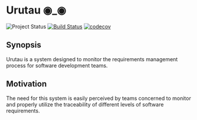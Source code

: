 # Urutau ◉_◉
![Project Status](https://img.shields.io/badge/status-pre--alpha-orange.svg) [![Build Status](https://travis-ci.org/ProjectUrutau/Urutau.svg?branch=submaster)](https://travis-ci.org/ProjectUrutau/Urutau) 
[![codecov](https://codecov.io/gh/ProjectUrutau/Urutau/branch/submaster/graph/badge.svg)](https://codecov.io/gh/ProjectUrutau/Urutau)

## Synopsis

Urutau is a system designed to monitor the requirements management process for software development teams.

## Motivation

The need for this system is easily perceived by teams concerned to monitor and properly utilize the traceability of different levels of software requirements.
